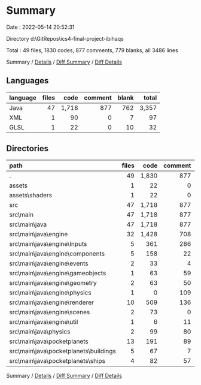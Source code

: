 # Summary

Date : 2022-05-14 20:52:31

Directory d:\GitRepos\ics4-final-project-ibihaqs

Total : 49 files,  1830 codes, 877 comments, 779 blanks, all 3486 lines

Summary / [Details](details.md) / [Diff Summary](diff.md) / [Diff Details](diff-details.md)

## Languages
| language | files | code | comment | blank | total |
| :--- | ---: | ---: | ---: | ---: | ---: |
| Java | 47 | 1,718 | 877 | 762 | 3,357 |
| XML | 1 | 90 | 0 | 7 | 97 |
| GLSL | 1 | 22 | 0 | 10 | 32 |

## Directories
| path | files | code | comment | blank | total |
| :--- | ---: | ---: | ---: | ---: | ---: |
| . | 49 | 1,830 | 877 | 779 | 3,486 |
| assets | 1 | 22 | 0 | 10 | 32 |
| assets\shaders | 1 | 22 | 0 | 10 | 32 |
| src | 47 | 1,718 | 877 | 762 | 3,357 |
| src\main | 47 | 1,718 | 877 | 762 | 3,357 |
| src\main\java | 47 | 1,718 | 877 | 762 | 3,357 |
| src\main\java\engine | 32 | 1,428 | 708 | 559 | 2,695 |
| src\main\java\engine\Inputs | 5 | 361 | 286 | 83 | 730 |
| src\main\java\engine\components | 5 | 158 | 22 | 66 | 246 |
| src\main\java\engine\events | 2 | 33 | 4 | 18 | 55 |
| src\main\java\engine\gameobjects | 1 | 63 | 59 | 16 | 138 |
| src\main\java\engine\geometry | 2 | 63 | 50 | 63 | 176 |
| src\main\java\engine\physics | 1 | 0 | 109 | 32 | 141 |
| src\main\java\engine\renderer | 10 | 509 | 136 | 192 | 837 |
| src\main\java\engine\scenes | 2 | 73 | 0 | 26 | 99 |
| src\main\java\engine\util | 1 | 6 | 11 | 4 | 21 |
| src\main\java\physics | 2 | 99 | 80 | 79 | 258 |
| src\main\java\pocketplanets | 13 | 191 | 89 | 124 | 404 |
| src\main\java\pocketplanets\buildings | 5 | 67 | 7 | 41 | 115 |
| src\main\java\pocketplanets\ships | 4 | 82 | 57 | 54 | 193 |

Summary / [Details](details.md) / [Diff Summary](diff.md) / [Diff Details](diff-details.md)